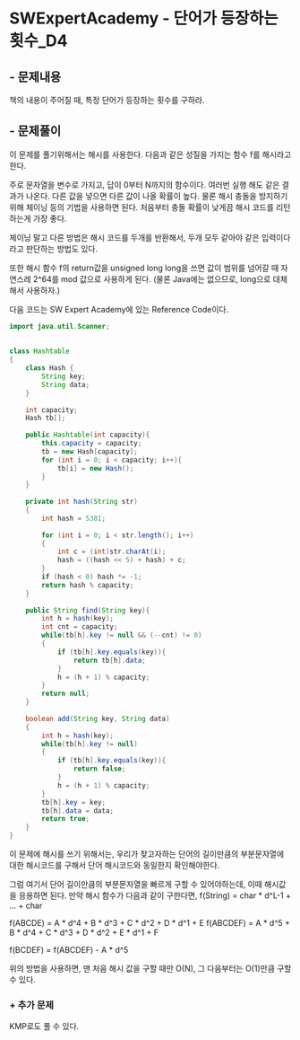 # SWExpertAcademy - 단어가 등장하는 횟수_D4

## - 문제내용

책의 내용이 주어질 때, 특정 단어가 등장하는 횟수를 구하라.

## - 문제풀이

이 문제를 풀기위해서는 해시를 사용한다.
다음과 같은 성질을 가지는 함수 f를 해시라고 한다.

주로 문자열을 변수로 가지고, 답이 0부터 N까지의 함수이다.
여러번 실행 해도 같은 결과가 나온다.
다른 값을 넣으면 다른 값이 나올 확률이 높다.
물론 해시 충돌을 방지하기 위해 체이닝 등의 기법을 사용하면 된다.
처음부터 충돌 확률이 낮게끔 해시 코드를 리턴하는게 가장 좋다.

체이닝 말고 다른 방법은 해시 코드를 두개를 반환해서, 두개 모두 같아야 같은 입력이다라고 판단하는 방법도 있다.

또한 해시 함수 f의 return값을 unsigned long long을 쓰면 값이 범위를 넘어갈 때 자연스레 2^64를 mod 값으로 사용하게 된다. (물론 Java에는 없으므로, long으로 대체해서 사용하자.)

다음 코드는 SW Expert Academy에 있는 Reference Code이다.

```java
import java.util.Scanner;
 
 
class Hashtable
{
    class Hash {
        String key;
        String data;
    }
 
    int capacity;
    Hash tb[];
     
    public Hashtable(int capacity){
        this.capacity = capacity;
        tb = new Hash[capacity];
        for (int i = 0; i < capacity; i++){
            tb[i] = new Hash();
        }
    }
     
    private int hash(String str)
    {
        int hash = 5381;
         
        for (int i = 0; i < str.length(); i++)
        {
            int c = (int)str.charAt(i);
            hash = ((hash << 5) + hash) + c;
        }
        if (hash < 0) hash *= -1;
        return hash % capacity;
    }
     
    public String find(String key){
        int h = hash(key);
        int cnt = capacity;
        while(tb[h].key != null && (--cnt) != 0)
        {
            if (tb[h].key.equals(key)){
                return tb[h].data;
            }
            h = (h + 1) % capacity;
        }
        return null;
    }
     
    boolean add(String key, String data)
    {
        int h = hash(key);
        while(tb[h].key != null)
        {
            if (tb[h].key.equals(key)){
                return false;
            }
            h = (h + 1) % capacity;
        }
        tb[h].key = key;
        tb[h].data = data;
        return true;
    }
}
```

이 문제에 해시를 쓰기 위해서는, 우리가 찾고자하는 단어의 길이만큼의 부분문자열에 대한 해시코드를 구해서 단어 해시코드와 동일한지 확인해야한다.

그럼 여기서 단어 길이만큼의 부분문자열을 빠르게 구할 수 있어야하는데, 이때 해시값을 응용하면 된다.
만약 해시 함수가 다음과 같이 구한다면,
f(String) = char * d^L-1 + ... + char

f(ABCDE) = A * d^4 + B * d^3 + C * d^2 + D * d^1 + E
f(ABCDEF) = A * d^5 + B * d^4 + C * d^3 + D * d^2 + E * d^1 + F

f(BCDEF) = f(ABCDEF) - A * d^5

위의 방법을 사용하면, 맨 처음 해시 값을 구할 때만 O(N), 그 다음부터는 O(1)만큼 구할 수 있다.



### + 추가 문제

KMP로도 풀 수 있다.